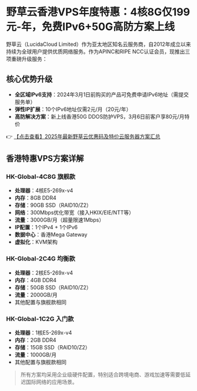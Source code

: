 # 野草云香港VPS年度特惠：4核8G仅199元-年，免费IPv6+50G高防方案上线

野草云（LucidaCloud Limited）作为亚太地区知名云服务商，自2012年成立以来持续为全球用户提供优质网络服务。作为APINC和RIPE NCC认证会员，现推出三项重磅升级服务：

## 核心优势升级
- **全区域IPv6支持**：2024年3月1日前购买的产品可免费申请IPv6地址（需提交服务单）
- **弹性IP扩展**：10个IPv6地址仅需2元/月（20元/年）
- **高防解决方案**：新上线香港50G DDOS防护VPS，3月6日前客户享80元/月特价

👉 [【点击查看】2025年最新野草云优惠码及特价云服务器方案汇总](https://bit.ly/yecaoyun)

## 香港特惠VPS方案详解
### HK-Global-4C8G 旗舰款
- **处理器**：4核E5-269x-v4
- **内存**：8GB DDR4
- **存储**：90GB SSD（RAID10/Z2）
- **网络**：300Mbps优化带宽（接入HKIX/EIE/NTT等）
- **流量**：3000GB/月（超量限速1Mbps）
- **IP配置**：1个IPv4 + 1个IPv6
- **数据中心**：香港Mega Gateway
- **虚拟化**：KVM架构

### HK-Global-2C4G 均衡款
- **处理器**：2核E5-269x-v4
- **内存**：4GB DDR4
- **存储**：50GB SSD（RAID10/Z2）
- **流量**：2000GB/月
- 其他配置与旗舰款相同

### HK-Global-1C2G 入门款
- **处理器**：1核E5-269x-v4
- **内存**：2GB DDR4
- **存储**：15GB SSD（RAID10/Z2）
- **流量**：1000GB/月
- 其他配置与旗舰款相同

> 所有方案均采用企业级硬件配置，特别适合跨境电商、游戏加速等需要低延迟国际网络的应用场景。